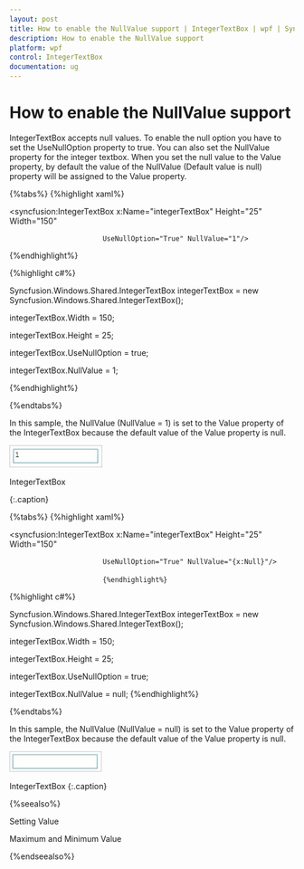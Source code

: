 ```yaml
---
layout: post
title: How to enable the NullValue support | IntegerTextBox | wpf | Syncfusion
description: How to enable the NullValue support     
platform: wpf
control: IntegerTextBox 
documentation: ug
---
```


# How to enable the NullValue support

IntegerTextBox accepts null values. To enable the null option you have to set the UseNullOption property to true. You can also set the NullValue property for the integer textbox. When you set the null value to the Value property, by default the value of the NullValue (Default value is null) property will be assigned to the Value property.


{%tabs%}
{%highlight xaml%}

 

<syncfusion:IntegerTextBox x:Name="integerTextBox" Height="25" Width="150"  

                           UseNullOption="True" NullValue="1"/>

{%endhighlight%}

{%highlight c#%}

 

Syncfusion.Windows.Shared.IntegerTextBox integerTextBox = new Syncfusion.Windows.Shared.IntegerTextBox();

integerTextBox.Width = 150;

integerTextBox.Height = 25;

integerTextBox.UseNullOption = true;

integerTextBox.NullValue = 1;

{%endhighlight%}

{%endtabs%}

In this sample, the NullValue (NullValue = 1) is set to the Value property of the IntegerTextBox because the default value of the Value property is null.

![](images/Concepts_img1.png) 

IntegerTextBox

{:.caption}



{%tabs%}
{%highlight xaml%}

 

<syncfusion:IntegerTextBox x:Name="integerTextBox" Height="25" Width="150"  

                           UseNullOption="True" NullValue="{x:Null}"/>

						   {%endhighlight%}
						   
{%highlight c#%}

 

Syncfusion.Windows.Shared.IntegerTextBox integerTextBox = new Syncfusion.Windows.Shared.IntegerTextBox();

integerTextBox.Width = 150;

integerTextBox.Height = 25;

integerTextBox.UseNullOption = true;

integerTextBox.NullValue = null;
{%endhighlight%}

{%endtabs%}
 

In this sample, the NullValue (NullValue = null) is set to the Value property of the IntegerTextBox because the default value of the Value property is null.

![](images/Concepts_img2.png) 

IntegerTextBox
{:.caption}

{%seealso%}

Setting Value

Maximum and Minimum Value

{%endseealso%}

